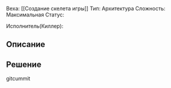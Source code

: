 Веха: [[Создание скелета игры]]
Тип: Архитектура
Сложность: Максимальная
Статус: 

Исполнитель(Киллер):

## Описание

## Решение
gitcummit
